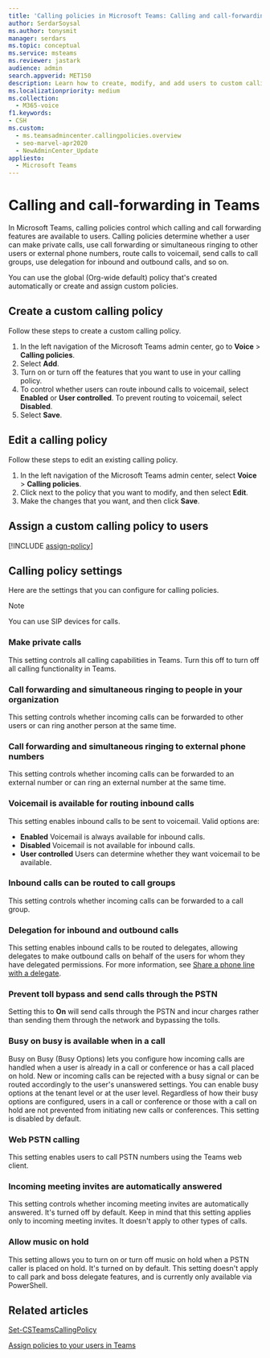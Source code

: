 ```yaml
---
title: 'Calling policies in Microsoft Teams: Calling and call-forwarding features'
author: SerdarSoysal
ms.author: tonysmit
manager: serdars
ms.topic: conceptual
ms.service: msteams
ms.reviewer: jastark
audience: admin
search.appverid: MET150
description: Learn how to create, modify, and add users to custom calling policies in Microsoft Teams, as well as various calling policy settings.
ms.localizationpriority: medium
ms.collection: 
  - M365-voice
f1.keywords:
- CSH
ms.custom: 
  - ms.teamsadmincenter.callingpolicies.overview
  - seo-marvel-apr2020
  - NewAdminCenter_Update
appliesto: 
  - Microsoft Teams
---
```


# Calling and call-forwarding in Teams

In Microsoft Teams, calling policies control which calling and call forwarding features are available to users. Calling policies determine whether a user can make private calls, use call forwarding or simultaneous ringing to other users or external phone numbers, route calls to voicemail, send calls to call groups, use delegation for inbound and outbound calls, and so on.

You can use the global (Org-wide default) policy that's created automatically or create and assign custom policies.

## Create a custom calling policy

Follow these steps to create a custom calling policy.

1. In the left navigation of the Microsoft Teams admin center, go to **Voice** > **Calling policies**.
2. Select **Add**.
3. Turn on or turn off the features that you want to use in your calling policy.
4. To control whether users can route inbound calls to voicemail, select **Enabled** or **User controlled**. To prevent routing to voicemail, select **Disabled**.
5. Select **Save**.

## Edit a calling policy

Follow these steps to edit an existing calling policy.

1. In the left navigation of the Microsoft Teams admin center, select **Voice** > **Calling policies**.
2. Click next to the policy that you want to modify, and then select **Edit**.
3. Make the changes that you want, and then click **Save**.

## Assign a custom calling policy to users

[!INCLUDE [assign-policy](includes/assign-policy.md)]

## Calling policy settings

Here are the settings that you can configure for calling policies.

> [!NOTE]
> You can use SIP devices for calls.

### Make private calls

This setting controls all calling capabilities in Teams. Turn this off to turn off all calling functionality in Teams.

### Call forwarding and simultaneous ringing to people in your organization

This setting controls whether incoming calls can be forwarded to other users or can ring another person at the same time.

### Call forwarding and simultaneous ringing to external phone numbers

This setting controls whether incoming calls can be forwarded to an external number or can ring an external number at the same time.

### Voicemail is available for routing inbound calls

This setting enables inbound calls to be sent to voicemail. Valid options are:

- **Enabled** Voicemail is always available for inbound calls.
- **Disabled**  Voicemail is not available for inbound calls.
- **User controlled** Users can determine whether they want voicemail to be available.

### Inbound calls can be routed to call groups

This setting controls whether incoming calls can be forwarded to a call group.

### Delegation for inbound and outbound calls

This setting enables inbound calls to be routed to delegates, allowing delegates to make outbound calls on behalf of the users for whom they have delegated permissions. For more information, see [Share a phone line with a delegate](https://support.office.com/article/share-a-phone-line-with-a-delegate-16307929-a51f-43fc-8323-3b1bf115e5a8).

### Prevent toll bypass and send calls through the PSTN

Setting this to **On** will send calls through the PSTN and incur charges rather than sending them through the network and bypassing the tolls.

### Busy on busy is available when in a call

Busy on Busy (Busy Options) lets you configure how incoming calls are handled when a user is already in a call or conference or has a call placed on hold. New or incoming calls can be rejected with a busy signal or can be routed accordingly to the user's unanswered settings. You can enable busy options at the tenant level or at the user level. Regardless of how their busy options are configured, users in a call or conference or those with a call on hold are not prevented from initiating new calls or conferences. This setting is disabled by default.

### Web PSTN calling

This setting enables users to call PSTN numbers using the Teams web client.

### Incoming meeting invites are automatically answered

This setting controls whether incoming meeting invites are automatically answered. It's turned off by default. Keep in mind that this setting applies only to incoming meeting invites. It doesn't apply to other types of calls.

### Allow music on hold

This setting allows you to turn on or turn off music on hold when a PSTN caller is placed on hold. It's turned on by default. This setting doesn't apply to call park and boss delegate features, and is currently only available via PowerShell.

## Related articles

[Set-CSTeamsCallingPolicy](/powershell/module/skype/set-csteamscallingpolicy)

[Assign policies to your users in Teams](policy-assignment-overview.md)
